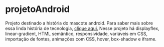 # projetoAndroid
Projeto destinado a história do mascote android.
Para saber mais sobre essa linda história de tecnologia, [clique aqui.](https://marlonroubt.github.io/projetoAndroid/)
Nesse projeto há displayflex, linear-gradient, HTML semântico, responsividade, variáveis em CSS, importação de fontes, animações com CSS, hover, box-shadow e iframe.
